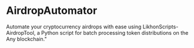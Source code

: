 # AirdropAutomator
Automate your cryptocurrency airdrops with ease using LikhonScripts-AirdropTool, a Python script for batch processing token distributions on the Any blockchain."

